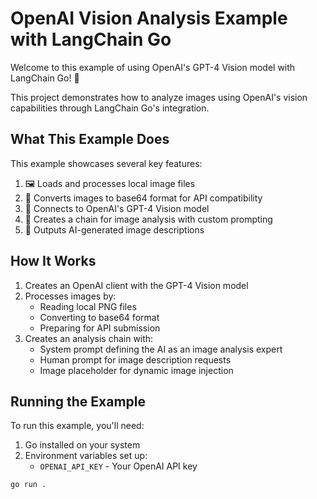 # OpenAI Vision Analysis Example with LangChain Go

Welcome to this example of using OpenAI's GPT-4 Vision model with LangChain Go! 🎉

This project demonstrates how to analyze images using OpenAI's vision capabilities through LangChain Go's integration.

## What This Example Does

This example showcases several key features:

1. 🖼️ Loads and processes local image files
2. 🔄 Converts images to base64 format for API compatibility
3. 🤖 Connects to OpenAI's GPT-4 Vision model
4. 📝 Creates a chain for image analysis with custom prompting
5. 🎯 Outputs AI-generated image descriptions

## How It Works

1. Creates an OpenAI client with the GPT-4 Vision model
2. Processes images by:
   - Reading local PNG files
   - Converting to base64 format
   - Preparing for API submission
3. Creates an analysis chain with:
   - System prompt defining the AI as an image analysis expert
   - Human prompt for image description requests
   - Image placeholder for dynamic image injection

## Running the Example

To run this example, you'll need:

1. Go installed on your system
2. Environment variables set up:
   - `OPENAI_API_KEY` - Your OpenAI API key

```bash
go run .
```
